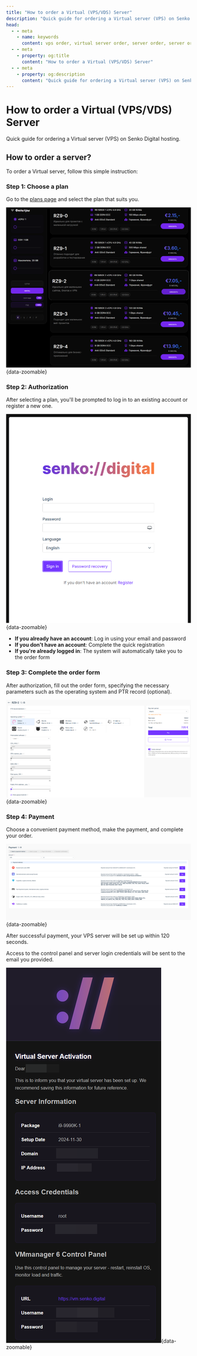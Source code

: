```yaml
---
title: "How to order a Virtual (VPS/VDS) Server"
description: "Quick guide for ordering a Virtual server (VPS) on Senko Digital hosting."
head:
  - - meta
    - name: keywords
      content: vps order, virtual server order, server order, server order in germany, server order in usa, server order in germany
  - - meta
    - property: og:title 
      content: "How to order a Virtual (VPS/VDS) Server"
  - - meta
    - property: og:description
      content: "Quick guide for ordering a Virtual server (VPS) on Senko Digital hosting."
---
```


# How to order a Virtual (VPS/VDS) Server

Quick guide for ordering a Virtual server (VPS) on Senko Digital hosting.

## How to order a server?

To order a Virtual server, follow this simple instruction:

### Step 1: Choose a plan

Go to the [plans page](https://senko.digital/virtual-servers) and select the plan that suits you.

![VPS Plan Selection](/images/personal-area/ordering/1.png){data-zoomable}

### Step 2: Authorization

After selecting a plan, you'll be prompted to log in to an existing account or register a new one.

![Authorization page](/images/personal-area/ordering/2.png){data-zoomable}

- **If you already have an account**: Log in using your email and password
- **If you don't have an account**: Complete the quick registration
- **If you're already logged in**: The system will automatically take you to the order form

### Step 3: Complete the order form

After authorization, fill out the order form, specifying the necessary parameters such as the operating system and PTR record (optional).

![Server order form](/images/personal-area/ordering/3.png){data-zoomable}

### Step 4: Payment

Choose a convenient payment method, make the payment, and complete your order.

![Payment method selection](/images/personal-area/ordering/4.png){data-zoomable}

After successful payment, your VPS server will be set up within 120 seconds.

Access to the control panel and server login credentials will be sent to the email you provided.

![Email](/images/vps/getting-started/2.png){data-zoomable}
